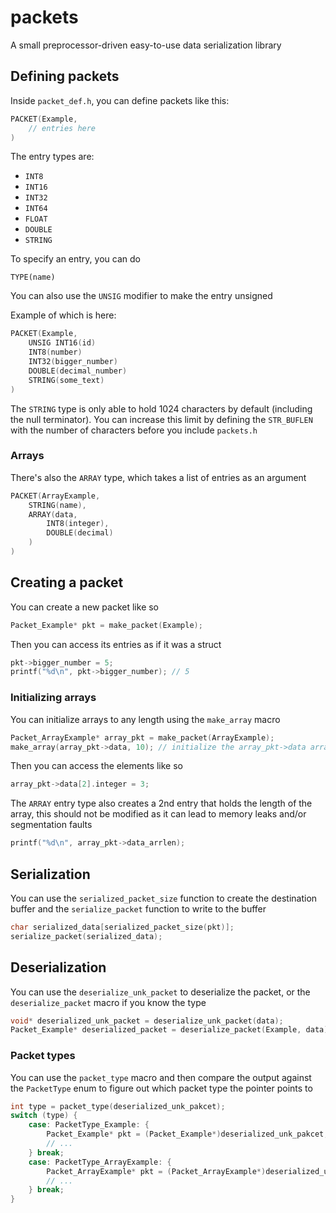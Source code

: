# packets
A small preprocessor-driven easy-to-use data serialization library

## Defining packets
Inside `packet_def.h`, you can define packets like this:
```c
PACKET(Example,
    // entries here
)
```
The entry types are:
* `INT8`
* `INT16`
* `INT32`
* `INT64`
* `FLOAT`
* `DOUBLE`
* `STRING`

To specify an entry, you can do

`TYPE(name)`

You can also use the `UNSIG` modifier to make the entry unsigned

Example of which is here:
```c
PACKET(Example,
    UNSIG INT16(id)
    INT8(number)
    INT32(bigger_number)
    DOUBLE(decimal_number)
    STRING(some_text)
)
```

The `STRING` type is only able to hold 1024 characters by default (including the null terminator). You can increase this limit by defining the `STR_BUFLEN` with the number of characters before you include `packets.h`

### Arrays

There's also the `ARRAY` type, which takes a list of entries as an argument

```c
PACKET(ArrayExample,
    STRING(name),
    ARRAY(data,
        INT8(integer),
        DOUBLE(decimal)
    )
)
```

## Creating a packet

You can create a new packet like so

```c
Packet_Example* pkt = make_packet(Example);
```

Then you can access its entries as if it was a struct

```c
pkt->bigger_number = 5;
printf("%d\n", pkt->bigger_number); // 5
```

### Initializing arrays

You can initialize arrays to any length using the `make_array` macro

```c
Packet_ArrayExample* array_pkt = make_packet(ArrayExample);
make_array(array_pkt->data, 10); // initialize the array_pkt->data array with the length of 10
```
Then you can access the elements like so
```c
array_pkt->data[2].integer = 3;
```
The `ARRAY` entry type also creates a 2nd entry that holds the length of the array, this should not be modified as it can lead to memory leaks and/or segmentation faults
```c
printf("%d\n", array_pkt->data_arrlen);
```

## Serialization

You can use the `serialized_packet_size` function to create the destination buffer and the `serialize_packet` function to write to the buffer

```c
char serialized_data[serialized_packet_size(pkt)];
serialize_packet(serialized_data);
```

## Deserialization

You can use the `deserialize_unk_packet` to deserialize the packet, or the `deserialize_packet` macro if you know the type

```c
void* deserialized_unk_packet = deserialize_unk_packet(data);
Packet_Example* deserialized_packet = deserialize_packet(Example, data);
```

### Packet types

You can use the `packet_type` macro and then compare the output against the `PacketType` enum to figure out which packet type the pointer points to

```c
int type = packet_type(deserialized_unk_pakcet);
switch (type) {
    case: PacketType_Example: {
        Packet_Example* pkt = (Packet_Example*)deserialized_unk_pakcet;
        // ...
    } break;
    case: PacketType_ArrayExample: {
        Packet_ArrayExample* pkt = (Packet_ArrayExample*)deserialized_unk_pakcet;
        // ...
    } break;
}